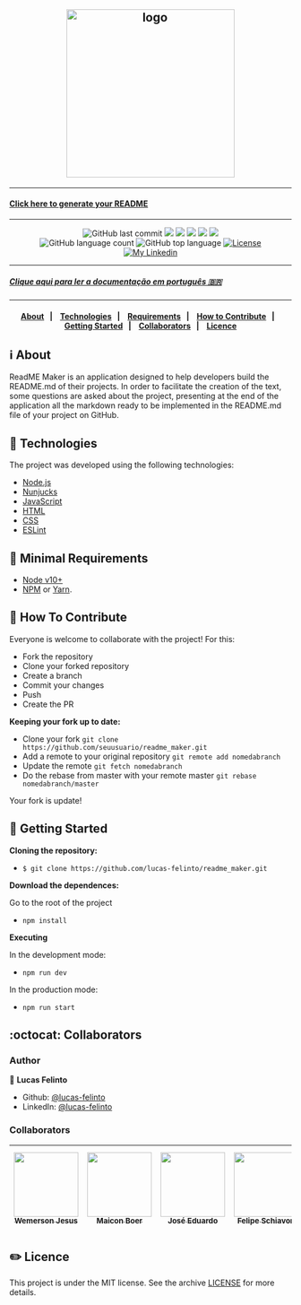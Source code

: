 <h2 align="center">
  <img alt="logo" src="https://dewey.tailorbrands.com/production/brand_version_mockup_image/27/3281058027_05984fd9-6968-4e21-9f5c-00c74f0639e1.png?cb=1594158879" width="300" heigth="200" />
</h2>

---

#### [Click here to generate your README](https://readme-maker.herokuapp.com/)

---

<p align="center">
  <img alt="GitHub last commit" src="https://img.shields.io/github/last-commit/lucas-felinto/readme_maker">
  <img src="https://img.shields.io/badge/node-%3E%3D%2010.0.0-brightgreen">
  <img src="https://img.shields.io/badge/website-up-brightgreen">
  <img src="https://img.shields.io/github/issues/lucas-felinto/readme_maker">
  <img src="https://img.shields.io/github/issues-closed-raw/lucas-felinto/readme_maker">
  <img src="https://img.shields.io/github/issues-pr-closed-raw/lucas-felinto/readme_maker">
  </br>
  <img alt="GitHub language count" src="https://img.shields.io/github/languages/count/lucas-felinto/readme_maker">
  <img alt="GitHub top language" src="https://img.shields.io/github/languages/top/lucas-felinto/readme_maker">
  <a href="LICENSE">
    <img alt="License" src="https://img.shields.io/badge/license-MIT-%23F8952D">
  </a>
  </br>
  <a href="https://www.linkedin.com/in/lucas-felinto/">
    <img alt="My Linkedin" src="https://img.shields.io/badge/lucasfelinto-%230077B5?style=social&logo=linkedin">
  </a>
</p>

---

##### [Clique aqui para ler a documentação em português 🇧🇷](https://github.com/lucas-felinto/readme_maker/blob/master/README-pt.md)

---

<h4 align="center">
  <a href="#information_source-about">About</a>&nbsp;&nbsp;&nbsp;|&nbsp;&nbsp;&nbsp;
  <a href="#rocket-technologies">Technologies</a>&nbsp;&nbsp;&nbsp;|&nbsp;&nbsp;&nbsp;
  <a href="#seedling-minimal-requirements">Requirements</a>&nbsp;&nbsp;&nbsp;|&nbsp;&nbsp;&nbsp;
  <a href="#link-how-to-contribute">How to Contribute</a>&nbsp;&nbsp;&nbsp;|&nbsp;&nbsp;&nbsp;
  <a href="#beginner-getting-started">Getting Started</a>&nbsp;&nbsp;&nbsp;|&nbsp;&nbsp;&nbsp;
  <a href="#octocat-collaborators">Collaborators</a>&nbsp;&nbsp;&nbsp;|&nbsp;&nbsp;&nbsp;
  <a href="#pencil2-licence">Licence</a>
</h4>

## :information_source: About

ReadME Maker is an application designed to help developers build the README.md of their projects. In order to facilitate the creation of the text, some questions are asked about the project, presenting at the end of the application all the markdown ready to be implemented in the README.md file of your project on GitHub.

## :rocket: Technologies

The project was developed using the following technologies:

- [Node.js](https://nodejs.org/)
- [Nunjucks](https://mozilla.github.io/nunjucks/)
- [JavaScript](https://www.javascript.com/)
- [HTML](https://www.w3schools.com/html/)
- [CSS](https://www.w3schools.com/css/)
- [ESLint](https://eslint.org/)

## :seedling: Minimal Requirements

- [Node v10+](https://nodejs.org/en/docs/)
- [NPM](https://www.npmjs.com/) or [Yarn](https://classic.yarnpkg.com/en/docs/).

## :link: How To Contribute

Everyone is welcome to collaborate with the project! For this:

- Fork the repository
- Clone your forked repository
- Create a branch
- Commit your changes
- Push
- Create the PR

<b>Keeping your fork up to date:</b>

- Clone your fork
  `git clone https://github.com/seuusuario/readme_maker.git`
- Add a remote to your original repository
  `git remote add nomedabranch`
- Update the remote
  `git fetch nomedabranch`
- Do the rebase from master with your remote master
  `git rebase nomedabranch/master`

Your fork is update!

## :beginner: Getting Started

<b>Cloning the repository:</b>

- `$ git clone https://github.com/lucas-felinto/readme_maker.git`

<b>Download the dependences:</b>

<p>Go to the root of the project</p>

- `npm install`

<b>Executing</b>

In the development mode:

- `npm run dev`

In the production mode:

- `npm run start`

## :octocat: Collaborators

### Author

👤 **Lucas Felinto**

* Github: [@lucas-felinto](https://github.com/lucas-felinto)
* LinkedIn: [@lucas-felinto](https://linkedin.com/in/lucas-felinto)

### Collaborators

| [<img src="https://avatars1.githubusercontent.com/u/57813174?s=460&u=b945fd8ddf70b205101773a7ab47b1a07576af7c&v=4" width=115><br><sub>Wemerson Jesus</sub>](https://github.com/wejesuss) | [<img src="https://avatars0.githubusercontent.com/u/36867823?s=460&u=247143eb1bccd7a98f86439d4b25da2917062153&v=4" width=115><br><sub>Maicon Boer</sub>](https://github.com/maiconboer) | [<img src="https://avatars0.githubusercontent.com/u/54115624?s=460&u=36c750bc965fde8a88dedbd0aef8c985c3fde0ab&v=4" width=115><br><sub>José Eduardo</sub>](https://github.com/jerp86) | [<img src="https://avatars2.githubusercontent.com/u/56521973?s=460&u=fdcfb7f2c627adc5acb808a00cb9994210d5d3ba&v=4" width=115><br><sub>Felipe Schiavon</sub>](https://github.com/FehSchiavon) | [<img src="https://avatars0.githubusercontent.com/u/34798570?s=460&u=dad702ca711453000d7029f460a59f732db3bc21&v=4" width=115><br><sub>Vinicius Kammradt</sub>](https://github.com/kammradt) |
| :--------------------------------------------------------------------------------------------------------------------------------------------------------------------------------------: | :-------------------------------------------------------------------------------------------------------------------------------------------------------------------------------------: | :----------------------------------------------------------------------------------------------------------------------------------------------------------------------------------: | :------------------------------------------------------------------------------------------------------------------------------------------------------------------------------------------: | :------------------------------------------------------------------------------------------------------------------------------------------------------------------------------------------: |


## :pencil2: Licence

This project is under the MIT license. See the archive [LICENSE](LICENSE) for more details.

